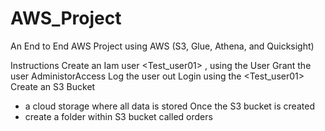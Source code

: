# AWS_Project
An End to End AWS Project using AWS (S3, Glue, Athena, and Quicksight)

Instructions
Create an Iam user <Test_user01> , using the <Root> User
Grant the user AdministorAccess
Log the <Root> user out
Login using the <Test_user01>
Create an S3 Bucket 
  - a cloud storage where all data is stored
Once the S3 bucket is created
  - create a folder within S3 bucket called orders
